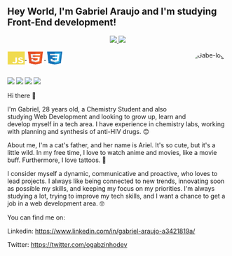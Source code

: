 ## Hey World, I'm Gabriel Araujo and I'm studying Front-End development!
<div align="center">
  <a href="https://github.com/gbmsaraujo">
  <img height="180em" src="https://github-readme-stats.vercel.app/api?username=gbmsaraujo&show_icons=true&theme=dracula&include_all_commits=true&count_private=true"/>
  <img height="180em" src="https://github-readme-stats.vercel.app/api/top-langs/?username=gbmsaraujo&layout=compact&langs_count=7&theme=dracula"/>
</div>
<div style="display: inline_block"><br>
  <img align="center" alt="Gabe-Js" height="30" width="40" src="https://raw.githubusercontent.com/devicons/devicon/master/icons/javascript/javascript-plain.svg">
  <img align="center" alt="Gabe-HTML" height="30" width="40" src="https://raw.githubusercontent.com/devicons/devicon/master/icons/html5/html5-original.svg">
  <img align="center" alt="Gabe-CSS" height="30" width="40" src="https://raw.githubusercontent.com/devicons/devicon/master/icons/css3/css3-original.svg">
  <img align="right" alt="Gabe-logo" height="150" style="border-radius:50px;" src="">
</div>
  
  ##
 
<div> 
  <a href="https://instagram.com/souogabzinho" target="_blank"><img src="https://img.shields.io/badge/-Instagram-%23E4405F?style=for-the-badge&logo=instagram&logoColor=white" target="_blank"></a>
 	<a href="https://www.twitter.com/ogabzinhodev" target="_blank"><img src="https://img.shields.io/badge/Twitter-1DA1F2?style=for-the-badge&logo=twitter&logoColor=white" target="_blank"></a>
  <a href = "mailto:gbmsaraujo@gmail.com"><img src="https://img.shields.io/badge/-Gmail-%23333?style=for-the-badge&logo=gmail&logoColor=white" target="_blank"></a>
  <a href="https://www.linkedin.com/in/gbmsaraujo" target="_blank"><img src="https://img.shields.io/badge/-LinkedIn-%230077B5?style=for-the-badge&logo=linkedin&logoColor=white" target="_blank"></a>
 
</div>


















Hi there 👋

I'm Gabriel, 28 years old, a Chemistry Student and also studying Web Development and looking to grow up, learn and develop myself in a tech area. I have experience in chemistry labs, working with planning and synthesis of anti-HIV drugs. 😊

About me, I'm a cat's father, and her name is Ariel. It's so cute, but it's a little wild. In my free time, I love to watch anime and movies, like a movie buff. Furthermore, I love tattoos. 🎥

I consider myself a dynamic, communicative and proactive, who loves to lead projects. I always like being connected to new trends, innovating soon as possible my skills, and keeping my focus on my priorities. I'm always studying a lot, trying to improve my tech skills, and I want a chance to get a job in a web development area. 🤓

You can find me on:

Linkedin: https://www.linkedin.com/in/gabriel-araujo-a3421819a/

Twitter: https://twitter.com/ogabzinhodev
